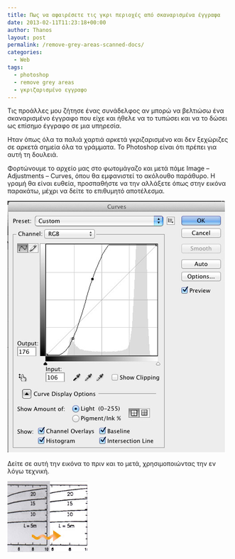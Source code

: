 ```yaml
---
title: Πως να αφαιρέσετε τις γκρι περιοχές από σκαναρισμένα έγγραφα
date: 2013-02-11T11:23:18+00:00
author: Thanos
layout: post
permalink: /remove-grey-areas-scanned-docs/
categories:
  - Web
tags:
  - photoshop
  - remove grey areas
  - γκριζαρισμένο εγγραφο
---
```

Τις προάλλες μου ζήτησε ένας συνάδελφος αν μπορώ να βελτιώσω ένα σκαναρισμένο έγγραφο που είχε και ήθελε να το τυπώσει και να το δώσει ως επίσημο έγγραφο σε μια υπηρεσία.

Ηταν όπως όλα τα παλιά χαρτιά αρκετά γκριζαρισμένο και δεν ξεχώριζες σε αρκετά σημεία όλα τα γράμματα. Το Photoshop είναι ότι πρέπει για αυτή τη δουλειά.

Φορτώνουμε το αρχείο μας στο φωτομάγαζο και μετά πάμε Image – Adjustments – Curves, όπου θα εμφανιστεί το ακόλουθο παράθυρο. Η γραμή θα είναι ευθεία, προσπαθήστε να την αλλάξετε όπως στην εικόνα παρακάτω, μέχρι να δείτε το επιθυμητό αποτέλεσμα.

![Remove Grey Areas](/assets/remove-grey-bg01.jpg "Remove Grey Areas")

Δείτε σε αυτή την εικόνα το πριν και το μετά, χρησιμοποιώντας την εν λόγω τεχνική.

![Remove Grey Areas Before After](/assets/remove-grey-bg02.jpg "Remove Grey Areas Before After")
